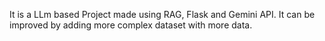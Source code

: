 It is a LLm based Project made using RAG, Flask and Gemini API.
It can be improved by adding more complex dataset with more data.
